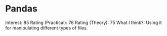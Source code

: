 # Pandas

Interest: 85
Rating (Practical): 76
Rating (Theory): 75
What I think?: Using it for manipulating different types of files.
